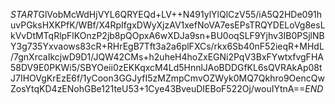 $START$GlVobMcWdHjVYL6QRYEQd+LV++N491ylYlQlCzV55/iA5Q2HDe091huvPGksHXKPfK/WBf/X4RpIfgxDWyXjzAV1xefNoVA7esEPsTRQYDELoVg8esLkVvDtMTqRlpFlKOnzP2jb8pQOpxA6wXDJa9sn+BU0oqSLF9Yjhv3IB0PSjlNBY3g735Yxvaows83cR+RHrEgB7Tft3a2a6plFXCs/rkx6Sb40nF52ieqR+MHdL/7gnXrcaIkcjwD9D1/JQW42CMs+h2uheH4hoZxEGNi2PqV3BxFYwtxfvgFHA58DV9E0PKWi5/SBYOeii0zEKKqxcM4Ld5HnnlJAoBDDGfKL6sQVRAkAp08tJ7IHOVgKrEzE6f/1yCoon3GGJyfI5zMZmpCmvOZWyk0MQ7Qkhro9OencQwZosYtqKD4zENohGBe121teU53+1Cye43BveuDIEBoF522Oj/wouIYtnA==$END$